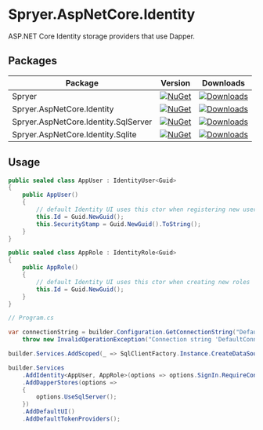 # Spryer.AspNetCore.Identity
ASP.NET Core Identity storage providers that use Dapper.

## Packages

| Package | Version | Downloads |
| --- | --- | --- |
| Spryer | [![NuGet](https://img.shields.io/nuget/v/Spryer.svg)](https://www.nuget.org/packages/Spryer) | [![Downloads](https://img.shields.io/nuget/dt/Spryer.svg)](https://www.nuget.org/packages/Spryer) |
| Spryer.AspNetCore.Identity | [![NuGet](https://img.shields.io/nuget/v/Spryer.AspNetCore.Identity.svg)](https://www.nuget.org/packages/Spryer.AspNetCore.Identity) | [![Downloads](https://img.shields.io/nuget/dt/Spryer.AspNetCore.Identity.svg)](https://www.nuget.org/packages/Spryer.AspNetCore.Identity) |
| Spryer.AspNetCore.Identity.SqlServer | [![NuGet](https://img.shields.io/nuget/v/Spryer.AspNetCore.Identity.SqlServer.svg)](https://www.nuget.org/packages/Spryer.AspNetCore.Identity.SqlServer) | [![Downloads](https://img.shields.io/nuget/dt/Spryer.AspNetCore.Identity.SqlServer.svg)](https://www.nuget.org/packages/Spryer.AspNetCore.Identity.SqlServer) |
| Spryer.AspNetCore.Identity.Sqlite | [![NuGet](https://img.shields.io/nuget/v/Spryer.AspNetCore.Identity.Sqlite.svg)](https://www.nuget.org/packages/Spryer.AspNetCore.Identity.Sqlite) | [![Downloads](https://img.shields.io/nuget/dt/Spryer.AspNetCore.Identity.Sqlite.svg)](https://www.nuget.org/packages/Spryer.AspNetCore.Identity.Sqlite) |


## Usage

```csharp
public sealed class AppUser : IdentityUser<Guid>
{
    public AppUser()
    {
        // default Identity UI uses this ctor when registering new users
        this.Id = Guid.NewGuid();
        this.SecurityStamp = Guid.NewGuid().ToString();
    }
}

public sealed class AppRole : IdentityRole<Guid>
{
    public AppRole()
    {
        // default Identity UI uses this ctor when creating new roles
        this.Id = Guid.NewGuid();
    }
}

// Program.cs

var connectionString = builder.Configuration.GetConnectionString("DefaultConnection") ??
    throw new InvalidOperationException("Connection string 'DefaultConnection' not found.");

builder.Services.AddScoped(_ => SqlClientFactory.Instance.CreateDataSource(connectionString));

builder.Services
    .AddIdentity<AppUser, AppRole>(options => options.SignIn.RequireConfirmedAccount = true)
    .AddDapperStores(options => 
    {
        options.UseSqlServer();
    })
    .AddDefaultUI()
    .AddDefaultTokenProviders();
```
